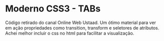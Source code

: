 # Moderno CSS3 - TABs

Código retirado do canal Online Web Ustaad.
Um ótimo material para ver em ação propriedades como transition, transform e seletores de atributos.
Achei melhor incluir o css no html para facilitar a visualização.
